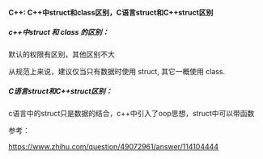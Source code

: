 #### C++: C++中struct和class区别，C语言struct和C++struct区别



##### c++中struct 和 class 的区别：

默认的权限有区别，其他区别不大

从规范上来说，建议仅当只有数据时使用 struct, 其它一概使用 class.

##### C语言struct和C++struct区别：

c语言中的struct只是数据的结合，c++中引入了oop思想，struct中可以带函数



参考：

https://www.zhihu.com/question/49072961/answer/114104444